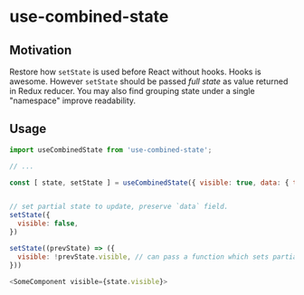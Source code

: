 # use-combined-state

## Motivation
Restore how `setState` is used before React without hooks. Hooks is awesome. However `setState` should be passed _full state_ as value returned in Redux reducer. You may also find grouping state under a single "namespace" improve readability.

## Usage

```js
import useCombinedState from 'use-combined-state';

// ...

const [ state, setState ] = useCombinedState({ visible: true, data: { titi: 'toto' } });


// set partial state to update, preserve `data` field.
setState({
  visible: false,
})

setState((prevState) => ({
  visible: !prevState.visible, // can pass a function which sets partial state
}))

<SomeComponent visible={state.visible}>
```